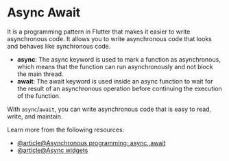 # Async Await

It is a programming pattern in Flutter that makes it easier to write asynchronous code. It allows you to write asynchronous code that looks and behaves like synchronous code.

- **async**: The async keyword is used to mark a function as asynchronous, which means that the function can run asynchronously and not block the main thread.
- **await**: The await keyword is used inside an async function to wait for the result of an asynchronous operation before continuing the execution of the function.

With `async`/`await`, you can write asynchronous code that is easy to read, write, and maintain.

Learn more from the following resources:

- [@article@Asynchronous programming: async, await](https://dart.dev/codelabs/async-await)
- [@article@Async widgets](https://docs.flutter.dev/development/ui/widgets/async)
